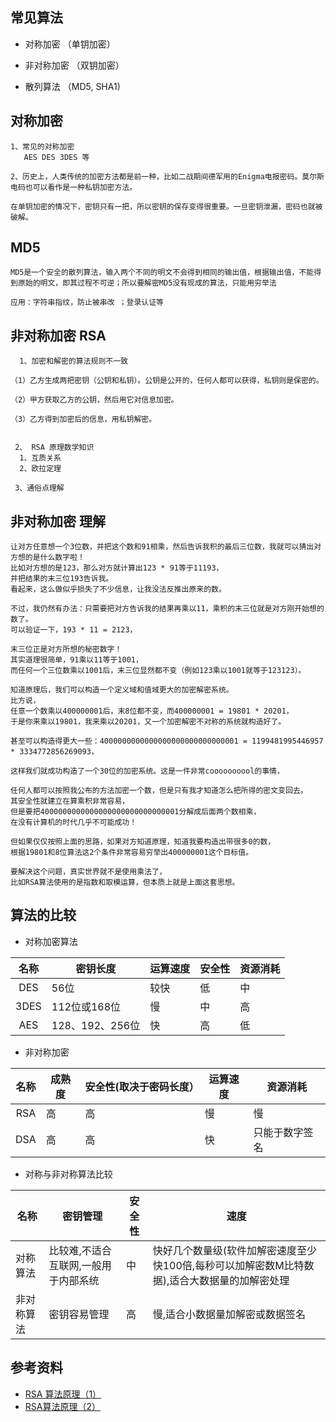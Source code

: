 ## 常见算法
* 对称加密 （单钥加密）

* 非对称加密 （双钥加密）

* 散列算法 （MD5, SHA1)

## 对称加密
```
1、常见的对称加密
   AES DES 3DES 等

2、历史上，人类传统的加密方法都是前一种，比如二战期间德军用的Enigma电报密码。莫尔斯电码也可以看作是一种私钥加密方法。

在单钥加密的情况下，密钥只有一把，所以密钥的保存变得很重要。一旦密钥泄漏，密码也就被破解。
```
## MD5 
```
MD5是一个安全的散列算法，输入两个不同的明文不会得到相同的输出值，根据输出值，不能得到原始的明文，即其过程不可逆；所以要解密MD5没有现成的算法，只能用穷举法

应用：字符串指纹，防止被串改 ；登录认证等

```
## 非对称加密 RSA
```
  1、加密和解密的算法规则不一致
  
（1）乙方生成两把密钥（公钥和私钥）。公钥是公开的，任何人都可以获得，私钥则是保密的。

（2）甲方获取乙方的公钥，然后用它对信息加密。

（3）乙方得到加密后的信息，用私钥解密。


 2、 RSA 原理数学知识
  1、互质关系
  2、欧拉定理
  
 3、通俗点理解

```
## 非对称加密 理解
```
让对方任意想一个3位数，并把这个数和91相乘，然后告诉我积的最后三位数，我就可以猜出对方想的是什么数字啦！
比如对方想的是123，那么对方就计算出123 * 91等于11193，
并把结果的末三位193告诉我。
看起来，这么做似乎损失了不少信息，让我没法反推出原来的数。

不过，我仍然有办法：只需要把对方告诉我的结果再乘以11，乘积的末三位就是对方刚开始想的数了。
可以验证一下，193 * 11 = 2123，

末三位正是对方所想的秘密数字！
其实道理很简单，91乘以11等于1001，
而任何一个三位数乘以1001后，末三位显然都不变（例如123乘以1001就等于123123）。

知道原理后，我们可以构造一个定义域和值域更大的加密解密系统。
比方说，
任意一个数乘以400000001后，末8位都不变，而400000001 = 19801 * 20201，
于是你来乘以19801，我来乘以20201，又一个加密解密不对称的系统就构造好了。

甚至可以构造得更大一些：4000000000000000000000000000001 = 1199481995446957 * 3334772856269093，

这样我们就成功构造了一个30位的加密系统。这是一件非常coooooooool的事情，

任何人都可以按照我公布的方法加密一个数，但是只有我才知道怎么把所得的密文变回去。
其安全性就建立在算乘积非常容易，
但是要把4000000000000000000000000000001分解成后面两个数相乘，
在没有计算机的时代几乎不可能成功！

但如果仅仅按照上面的思路，如果对方知道原理，知道我要构造出带很多0的数，
根据19801和8位算法这2个条件非常容易穷举出400000001这个目标值。

要解决这个问题，真实世界就不是使用乘法了，
比如RSA算法使用的是指数和取模运算，但本质上就是上面这套思想。
```

## 算法的比较
* 对称加密算法

|名称|密钥长度|运算速度|安全性|资源消耗|
|:------:|---|--|--|--|
|DES| 56位| 较快| 低 |中|
|3DES| 112位或168位| 慢 |中 |高|
|AES |128、192、256位| 快| 高| 低|

* 非对称加密

|名称|成熟度|安全性(取决于密码长度）|运算速度|资源消耗|
|:------:|---|--|--|--|
|RSA| 高| 高| 慢 |慢|
|DSA| 高| 高 |快 |只能于数字签名|

* 对称与非对称算法比较 

|名称 |密钥管理 |安全性 |速度|
|----|----|----|----|
|对称算法 |比较难,不适合互联网,一般用于内部系统| 中| 快好几个数量级(软件加解密速度至少快100倍,每秒可以加解密数M比特数据),适合大数据量的加解密处理|
|非对称算法| 密钥容易管理| 高 |慢,适合小数据量加解密或数据签名|

## 参考资料
* [RSA 算法原理（1）](http://www.ruanyifeng.com/blog/2013/06/rsa_algorithm_part_one.html)
* [RSA算法原理（2）](http://www.ruanyifeng.com/blog/2013/07/rsa_algorithm_part_two.html)